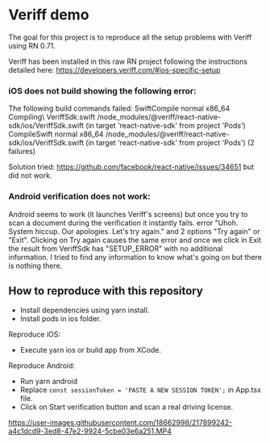 # Veriff demo

The goal for this project is to reproduce all the setup problems with Veriff using RN 0.71.

Veriff has been installed in this raw RN project following the instructions detailed here: https://developers.veriff.com/#ios-specific-setup

### iOS does not build showing the following error:

The following build commands failed:
SwiftCompile normal x86_64 Compiling\ VeriffSdk.swift <project path>/node_modules/@veriff/react-native-sdk/ios/VeriffSdk.swift (in target 'react-native-sdk' from project 'Pods')
CompileSwift normal x86_64 <project path>/node_modules/@veriff/react-native-sdk/ios/VeriffSdk.swift (in target 'react-native-sdk' from project 'Pods')
(2 failures)

Solution tried: https://github.com/facebook/react-native/issues/34651 but did not work.

### Android verification does not work:
Android seems to work (it launches Veriff's screens) but once you try to scan a document during the verification it instantly fails.
error "Uhoh. System hiccup. Our apologies. Let's try again." and 2 options "Try again" or "Exit". Clicking on Try again causes the same error and once we click in Exit the result from VeriffSdk has "SETUP_ERROR" with no additional information. I tried to find any information to know what's going on but there is nothing there.


## How to reproduce with this repository

- Install dependencies using yarn install.
- Install pods in ios folder.

Reproduce iOS:
- Execute yarn ios or build app from XCode.

Reproduce Android:
- Run yarn android
- Replace `const sessionToken = 'PASTE A NEW SESSION TOKEN';` in App.tsx file.
- Click on Start verification button and scan a real driving license.


https://user-images.githubusercontent.com/18662998/217899242-a4c1dcd9-3ed8-47e2-9924-5cbe03e6a251.MP4




